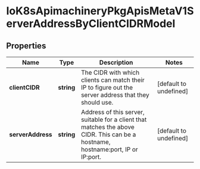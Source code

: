 # IoK8sApimachineryPkgApisMetaV1ServerAddressByClientCIDRModel

## Properties

Name | Type | Description | Notes
------------ | ------------- | ------------- | -------------
**clientCIDR** | **string** | The CIDR with which clients can match their IP to figure out the server address that they should use. | [default to undefined]
**serverAddress** | **string** | Address of this server, suitable for a client that matches the above CIDR. This can be a hostname, hostname:port, IP or IP:port. | [default to undefined]


